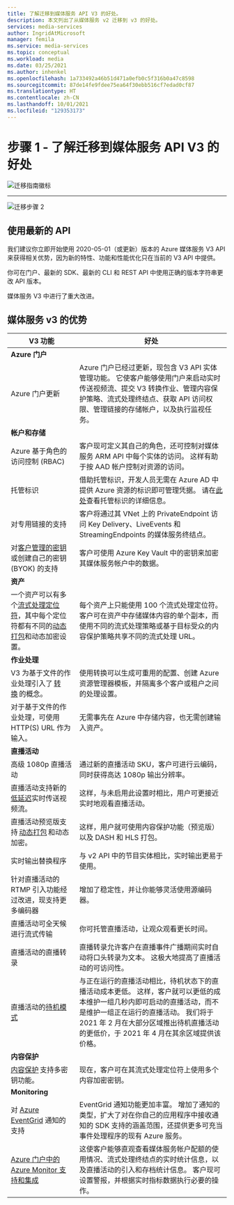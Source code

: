 ```yaml
---
title: 了解迁移到媒体服务 API V3 的好处。
description: 本文列出了从媒体服务 v2 迁移到 v3 的好处。
services: media-services
author: IngridAtMicrosoft
manager: femila
ms.service: media-services
ms.topic: conceptual
ms.workload: media
ms.date: 03/25/2021
ms.author: inhenkel
ms.openlocfilehash: 1a733492a46b51d471a0efb0c5f316b0a47c8598
ms.sourcegitcommit: 87de14fe9fdee75ea64f30ebb516cf7edad0cf87
ms.translationtype: HT
ms.contentlocale: zh-CN
ms.lasthandoff: 10/01/2021
ms.locfileid: "129353173"
---
```

# <a name="step-1---understand-the-benefits-of-migrating-to-media-services-api-v3"></a>步骤 1 - 了解迁移到媒体服务 API V3 的好处

![迁移指南徽标](./media/migration-guide/azure-media-services-logo-migration-guide.svg)

<hr color="#5ea0ef" size="10">

![迁移步骤 2](./media/migration-guide/steps-1.svg)

## <a name="use-the-latest-api"></a>使用最新的 API

我们建议你立即开始使用 2020-05-01（或更新）版本的 Azure 媒体服务 V3 API 来获得相关优势，因为新的特性、功能和性能优化只在当前的 V3 API 中提供。

你可在门户、最新的 SDK、最新的 CLI 和 REST API 中使用正确的版本字符串更改 API 版本。

媒体服务 V3 中进行了重大改进。  

## <a name="benefits-of-media-services-v3"></a>媒体服务 v3 的优势

| **V3 功能** | **好处** |
| --- | --- |
| **Azure 门户** | |
| Azure 门户更新 | Azure 门户已经过更新，现包含 V3 API 实体管理功能。 它使客户能够使用门户来启动实时传送视频流、提交 V3 转换作业、管理内容保护策略、流式处理终结点、获取 API 访问权限、管理链接的存储帐户，以及执行监视任务。 |
| **帐户和存储** | |
| Azure 基于角色的访问控制 (RBAC) | 客户现可定义其自己的角色，还可控制对媒体服务 ARM API 中每个实体的访问。 这样有助于按 AAD 帐户控制对资源的访问。 |
| 托管标识 | 借助托管标识，开发人员无需在 Azure AD 中提供 Azure 资源的标识即可管理凭据。 请在[此处](../../active-directory/managed-identities-azure-resources/overview.md)查看托管标识的详细信息。 |
| 对专用链接的支持 | 客户将通过其 VNet 上的 PrivateEndpoint 访问 Key Delivery、LiveEvents 和 StreamingEndpoints 的媒体服务终结点。 |
| 对[客户管理的密钥](concept-use-customer-managed-keys-byok.md)或创建自己的密钥 (BYOK) 的支持 | 客户可使用 Azure Key Vault 中的密钥来加密其媒体服务帐户中的数据。 |
| **资产** | |
| 一个资产可以有多个[流式处理定位符](stream-streaming-locators-concept.md)，其中每个定位符都有不同的[动态打包](encode-dynamic-packaging-concept.md)和动态加密设置。 | 每个资产上只能使用 100 个流式处理定位符。 客户可在资产中存储媒体内容的单个副本，而使用不同的流式处理策略或基于目标受众的内容保护策略共享不同的流式处理 URL。
| **作业处理** ||
| V3 为基于文件的作业处理引入了 [转换](transform-jobs-concept.md) 的概念。 | 使用转换可以生成可重用的配置、创建 Azure 资源管理器模板，并隔离多个客户或租户之间的处理设置。 |
| 对于基于文件的作业处理，可使用 HTTP(S) URL 作为输入。 | 无需事先在 Azure 中存储内容，也无需创建输入资产。 |
| **直播活动** ||
| 高级 1080p 直播活动 | 通过新的直播活动 SKU，客户可进行云编码，同时获得高达 1080p 输出分辨率。 |
| 直播活动支持新的[低延迟](live-event-latency-reference.md)实时传送视频流。 | 这样，与未启用此设置时相比，用户可更接近实时地观看直播活动。 |
| 直播活动预览版支持 [动态打包](encode-dynamic-packaging-concept.md) 和动态加密。 | 这样，用户就可使用内容保护功能（预览版）以及 DASH 和 HLS 打包。 |
| 实时输出替换程序 | 与 v2 API 中的节目实体相比，实时输出更易于使用。 |
| 针对直播活动的 RTMP 引入功能经过改进，现支持更多编码器 | 增加了稳定性，并让你能够灵活使用源编码器。 |
| 直播活动可全天候进行流式传输 | 你可托管直播活动，让观众观看更长时间。 |
| 直播活动的直播转录 | 直播转录允许客户在直播事件广播期间实时自动将口头转录为文本。 这极大地提高了直播活动的可访问性。 |
| 直播活动的[待机模式](live-event-outputs-concept.md#standby-mode) | 与正在运行的直播活动相比，待机状态下的直播活动成本更低。 这样，客户就可以更低的成本维护一组几秒内即可启动的直播活动，而不是维护一组正在运行的直播活动。 我们将于 2021 年 2 月在大部分区域推出待机直播活动的更低价，于 2021 年 4 月在其余区域提供该价格。
|**内容保护** ||
| [内容保护](drm-content-key-policy-concept.md) 支持多密钥功能。 | 现在，客户可在其流式处理定位符上使用多个内容加密密钥。 |
| **Monitoring** | |
| 对 [Azure EventGrid](monitoring/reacting-to-media-services-events.md) 通知的支持 | EventGrid 通知功能更加丰富。 增加了通知的类型，扩大了对在你自己的应用程序中接收通知的 SDK 支持的涵盖范围，还提供更多可充当事件处理程序的现有 Azure 服务。 |
| [Azure 门户中的 Azure Monitor 支持和集成](monitoring/monitor-events-portal-how-to.md) | 这使客户能够直观查看媒体服务帐户配额的使用情况、流式处理终结点的实时统计信息，以及直播活动的引入和存档统计信息。 客户现可设置警报，并根据实时指标数据执行必要的操作。 |

